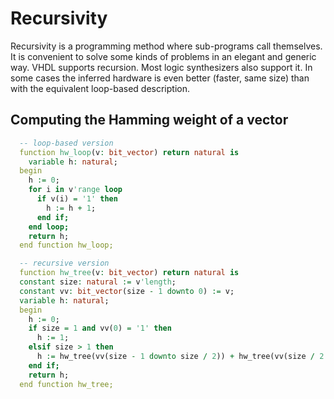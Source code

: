 <!--
Copyright © Telecom Paris
Copyright © Renaud Pacalet (renaud.pacalet@telecom-paris.fr)

This file must be used under the terms of the CeCILL. This source
file is licensed as described in the file COPYING, which you should
have received as part of this distribution. The terms are also
available at:
https://cecill.info/licences/Licence_CeCILL_V2.1-en.html
-->

# Recursivity

Recursivity is a programming method where sub-programs call themselves.
It is convenient to solve some kinds of problems in an elegant and generic way.
VHDL supports recursion.
Most logic synthesizers also support it.
In some cases the inferred hardware is even better (faster, same size) than with the equivalent loop-based description.

## Computing the Hamming weight of a vector

```vhdl
  -- loop-based version
  function hw_loop(v: bit_vector) return natural is
    variable h: natural;
  begin
    h := 0;
    for i in v'range loop
      if v(i) = '1' then
        h := h + 1;
      end if;
    end loop;
    return h;
  end function hw_loop;

  -- recursive version
  function hw_tree(v: bit_vector) return natural is
  constant size: natural := v'length;
  constant vv: bit_vector(size - 1 downto 0) := v;
  variable h: natural;
  begin
    h := 0;
    if size = 1 and vv(0) = '1' then
      h := 1;
    elsif size > 1 then
      h := hw_tree(vv(size - 1 downto size / 2)) + hw_tree(vv(size / 2 - 1 downto 0));
    end if;
    return h;
  end function hw_tree;
```

<!-- vim: set tabstop=4 softtabstop=4 shiftwidth=4 expandtab textwidth=0: -->
